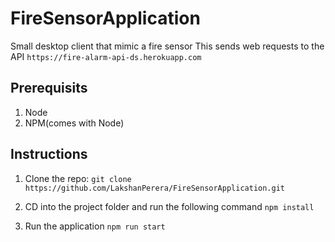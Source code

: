 # FireSensorApplication
Small desktop client that mimic a fire sensor
This sends web requests to the API `https://fire-alarm-api-ds.herokuapp.com`

## Prerequisits
1. Node
2. NPM(comes with Node)

## Instructions
1. Clone the repo:
`git clone https://github.com/LakshanPerera/FireSensorApplication.git`

2. CD into the project folder and run the following command
`npm install`

3. Run the application
`npm run start`
